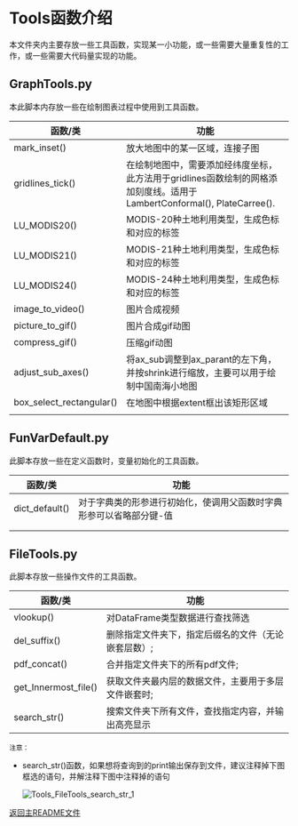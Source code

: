# Tools函数介绍
本文件夹内主要存放一些工具函数，实现某一小功能，或一些需要大量重复性的工作，或一些需要大代码量实现的功能。
## GraphTools.py
本此脚本内存放一些在绘制图表过程中使用到工具函数。

| 函数/类                  | 功能                                                         |
| ------------------------ | ------------------------------------------------------------ |
| mark_inset()             | 放大地图中的某一区域，连接子图                               |
| gridlines_tick()         | 在绘制地图中，需要添加经纬度坐标，此方法用于gridlines函数绘制的网格添加刻度线。适用于LambertConformal(), PlateCarree(). |
| LU_MODIS20()             | MODIS-20种土地利用类型，生成色标和对应的标签                 |
| LU_MODIS21()             | MODIS-21种土地利用类型，生成色标和对应的标签                 |
| LU_MODIS24()             | MODIS-24种土地利用类型，生成色标和对应的标签                 |
| image_to_video()         | 图片合成视频                                                 |
| picture_to_gif()         | 图片合成gif动图                                              |
| compress_gif()           | 压缩gif动图                                                  |
| adjust_sub_axes()        | 将ax_sub调整到ax_parant的左下角，并按shrink进行缩放，主要可以用于绘制中国南海小地图 |
| box_select_rectangular() | 在地图中根据extent框出该矩形区域                             |
|                          |                                                              |

## FunVarDefault.py

此脚本存放一些在定义函数时，变量初始化的工具函数。

| 函数/类        | 功能                                                         |
| -------------- | ------------------------------------------------------------ |
| dict_default() | 对于字典类的形参进行初始化，使调用父函数时字典形参可以省略部分键-值 |
|                |                                                              |
|                |                                                              |

## FileTools.py

此脚本存放一些操作文件的工具函数。

| 函数/类              | 功能                                                |
| -------------------- | --------------------------------------------------- |
| vlookup()            | 对DataFrame类型数据进行查找筛选                     |
| del_suffix()         | 删除指定文件夹下，指定后缀名的文件（无论嵌套层数）; |
| pdf_concat()         | 合并指定文件夹下的所有pdf文件;                      |
| get_Innermost_file() | 获取文件夹最内层的数据文件，主要用于多层文件嵌套时; |
| search_str()         | 搜索文件夹下所有文件，查找指定内容，并输出高亮显示  |

`注意：`

+ search_str()函数，如果想将查询到的print输出保存到文件，建议注释掉下图框选的语句，并解注释下图中注释掉的语句

  ![Tools_FileTools_search_str_1](../FigGallery/Tools_FileTools_search_str_1.png)







[返回主README文件](../README.md)